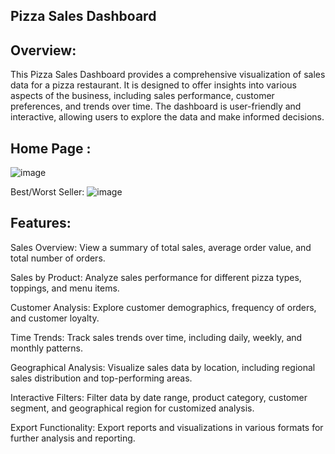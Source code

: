 Pizza Sales Dashboard
-------------

Overview:
-----

This Pizza Sales Dashboard provides a comprehensive visualization of sales data for a pizza restaurant. It is designed to offer insights into various aspects of the business, including sales performance, customer preferences, and trends over time. The dashboard is user-friendly and interactive, allowing users to explore the data and make informed decisions.

Home Page :
-----
![image](https://github.com/rajivy1012/pizza-sales-dashboard/assets/157632817/3f1f0359-6f2b-4403-bd6d-4465f22babf3)

Best/Worst Seller:
![image](https://github.com/rajivy1012/pizza-sales-dashboard/assets/157632817/a11264f4-8781-4909-8857-ec06d12db598)


Features:
-----


Sales Overview: View a summary of total sales, average order value, and total number of orders.

Sales by Product: Analyze sales performance for different pizza types, toppings, and menu items.

Customer Analysis: Explore customer demographics, frequency of orders, and customer loyalty.

Time Trends: Track sales trends over time, including daily, weekly, and monthly patterns.

Geographical Analysis: Visualize sales data by location, including regional sales distribution and top-performing areas.

Interactive Filters: Filter data by date range, product category, customer segment, and geographical region for customized analysis.

Export Functionality: Export reports and visualizations in various formats for further analysis and reporting.
